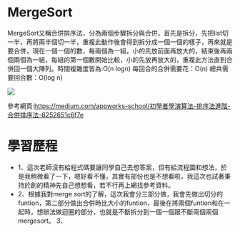 # MergeSort
MergeSort又稱合併排序法，分為兩個步驟拆分與合併，首先是拆分，先把list切一半，再將兩半個切一半，重複此動作後會得到拆分成一個一個的樣子，再來就是要合併，現在一個一個的數，每兩個為一組，小的先放前面再放大的，結束後再兩個兩個為一組，每組的第一個數開始比較，小的先放再放大的，重複此方法直到合併回一個大陣列。時間複雜度皆為:O(n logn)
每回合的合併需要花：O(n)
總共需要回合數：O(log n)

![](https://miro.medium.com/max/1655/1*lbHMJmGtjb_qe943kE_bmg.jpeg)

參考網頁:https://medium.com/appworks-school/初學者學演算法-排序法進階-合併排序法-6252651c6f7e

# 學習歷程
- 1、這次老師沒有給程式碼要讓同學自己去想答案，但有給流程圖和想法，於是我稍微看了一下，嗯好看不懂，其實有部份也是不想看啦，我這次也試著秉持於創的精神先自己想想看，若不行再上網找參考資料。
- 2、根據我對merge sort的了解，這次我會分三部分做，我會先做出切分的funtion，第二部分做出合併時比大小的funtion，最後在將兩個funtion和在一起時，想辦法做迴圈的部分，也就是不斷拆分到一個一個跟不斷兩個兩個mergesort。
3、
